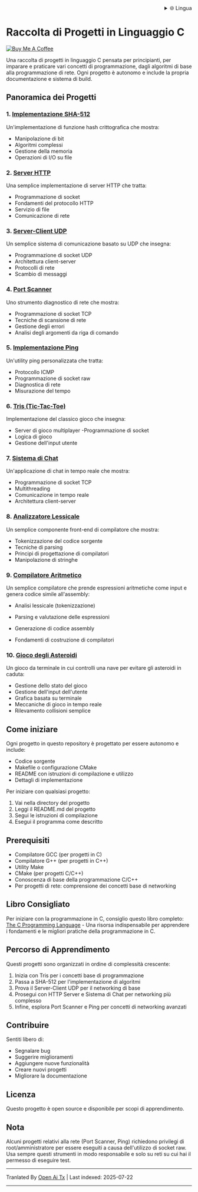 <div align="right">
  <details>
    <summary >🌐 Lingua</summary>
    <div>
      <div align="center">
        <a href="https://openaitx.github.io/view.html?user=dexter-xD&project=project-box&lang=en">English</a>
        | <a href="https://openaitx.github.io/view.html?user=dexter-xD&project=project-box&lang=zh-CN">简体中文</a>
        | <a href="https://openaitx.github.io/view.html?user=dexter-xD&project=project-box&lang=zh-TW">繁體中文</a>
        | <a href="https://openaitx.github.io/view.html?user=dexter-xD&project=project-box&lang=ja">日本語</a>
        | <a href="https://openaitx.github.io/view.html?user=dexter-xD&project=project-box&lang=ko">한국어</a>
        | <a href="https://openaitx.github.io/view.html?user=dexter-xD&project=project-box&lang=hi">हिन्दी</a>
        | <a href="https://openaitx.github.io/view.html?user=dexter-xD&project=project-box&lang=th">ไทย</a>
        | <a href="https://openaitx.github.io/view.html?user=dexter-xD&project=project-box&lang=fr">Français</a>
        | <a href="https://openaitx.github.io/view.html?user=dexter-xD&project=project-box&lang=de">Deutsch</a>
        | <a href="https://openaitx.github.io/view.html?user=dexter-xD&project=project-box&lang=es">Español</a>
        | <a href="https://openaitx.github.io/view.html?user=dexter-xD&project=project-box&lang=it">Italiano</a>
        | <a href="https://openaitx.github.io/view.html?user=dexter-xD&project=project-box&lang=ru">Русский</a>
        | <a href="https://openaitx.github.io/view.html?user=dexter-xD&project=project-box&lang=pt">Português</a>
        | <a href="https://openaitx.github.io/view.html?user=dexter-xD&project=project-box&lang=nl">Nederlands</a>
        | <a href="https://openaitx.github.io/view.html?user=dexter-xD&project=project-box&lang=pl">Polski</a>
        | <a href="https://openaitx.github.io/view.html?user=dexter-xD&project=project-box&lang=ar">العربية</a>
        | <a href="https://openaitx.github.io/view.html?user=dexter-xD&project=project-box&lang=fa">فارسی</a>
        | <a href="https://openaitx.github.io/view.html?user=dexter-xD&project=project-box&lang=tr">Türkçe</a>
        | <a href="https://openaitx.github.io/view.html?user=dexter-xD&project=project-box&lang=vi">Tiếng Việt</a>
        | <a href="https://openaitx.github.io/view.html?user=dexter-xD&project=project-box&lang=id">Bahasa Indonesia</a>
      </div>
    </div>
  </details>
</div>

# Raccolta di Progetti in Linguaggio C

[![Buy Me A Coffee](https://www.buymeacoffee.com/assets/img/custom_images/orange_img.png)](https://buymeacoffee.com/trish07)

Una raccolta di progetti in linguaggio C pensata per principianti, per imparare e praticare vari concetti di programmazione, dagli algoritmi di base alla programmazione di rete. Ogni progetto è autonomo e include la propria documentazione e sistema di build.

## Panoramica dei Progetti

### 1. [Implementazione SHA-512](SHA-512/)
Un'implementazione di funzione hash crittografica che mostra:
- Manipolazione di bit
- Algoritmi complessi
- Gestione della memoria
- Operazioni di I/O su file

### 2. [Server HTTP](http-server/)
Una semplice implementazione di server HTTP che tratta:
- Programmazione di socket
- Fondamenti del protocollo HTTP
- Servizio di file
- Comunicazione di rete

### 3. [Server-Client UDP](udp-server-client/)
Un semplice sistema di comunicazione basato su UDP che insegna:
- Programmazione di socket UDP
- Architettura client-server
- Protocolli di rete
- Scambio di messaggi

### 4. [Port Scanner](port-scanner/)
Uno strumento diagnostico di rete che mostra:
- Programmazione di socket TCP
- Tecniche di scansione di rete
- Gestione degli errori
- Analisi degli argomenti da riga di comando

### 5. [Implementazione Ping](ping/)
Un'utility ping personalizzata che tratta:
- Protocollo ICMP
- Programmazione di socket raw
- Diagnostica di rete
- Misurazione del tempo

### 6. [Tris (Tic-Tac-Toe)](tic-tac-toe/)
Implementazione del classico gioco che insegna:
- Server di gioco multiplayer
-Programmazione di socket
- Logica di gioco
- Gestione dell'input utente

### 7. [Sistema di Chat](chat-system/)
Un'applicazione di chat in tempo reale che mostra:
- Programmazione di socket TCP
- Multithreading
- Comunicazione in tempo reale
- Architettura client-server

### 8. [Analizzatore Lessicale](lexical-analyser/)
Un semplice componente front-end di compilatore che mostra:
- Tokenizzazione del codice sorgente
- Tecniche di parsing
- Principi di progettazione di compilatori
- Manipolazione di stringhe

### 9. [Compilatore Aritmetico](arithmetic-compiler/)
Un semplice compilatore che prende espressioni aritmetiche come input e genera codice simile all'assembly:
- Analisi lessicale (tokenizzazione)
- Parsing e valutazione delle espressioni
- Generazione di codice assembly

- Fondamenti di costruzione di compilatori

### 10. [Gioco degli Asteroidi](asteroid-game/)
Un gioco da terminale in cui controlli una nave per evitare gli asteroidi in caduta:

- Gestione dello stato del gioco
- Gestione dell'input dell'utente
- Grafica basata su terminale
- Meccaniche di gioco in tempo reale
- Rilevamento collisioni semplice

## Come iniziare

Ogni progetto in questo repository è progettato per essere autonomo e include:
- Codice sorgente
- Makefile o configurazione CMake
- README con istruzioni di compilazione e utilizzo
- Dettagli di implementazione

Per iniziare con qualsiasi progetto:
1. Vai nella directory del progetto
2. Leggi il README.md del progetto
3. Segui le istruzioni di compilazione
4. Esegui il programma come descritto

## Prerequisiti

- Compilatore GCC (per progetti in C)
- Compilatore G++ (per progetti in C++)
- Utility Make
- CMake (per progetti C/C++)
- Conoscenza di base della programmazione C/C++
- Per progetti di rete: comprensione dei concetti base di networking

## Libro Consigliato

Per iniziare con la programmazione in C, consiglio questo libro completo:
[The C Programming Language](https://amzn.to/3F2Y1Zl) - Una risorsa indispensabile per apprendere i fondamenti e le migliori pratiche della programmazione in C.

## Percorso di Apprendimento

Questi progetti sono organizzati in ordine di complessità crescente:

1. Inizia con Tris per i concetti base di programmazione
2. Passa a SHA-512 per l'implementazione di algoritmi
3. Prova il Server-Client UDP per il networking di base
4. Prosegui con HTTP Server e Sistema di Chat per networking più complesso
5. Infine, esplora Port Scanner e Ping per concetti di networking avanzati

## Contribuire

Sentiti libero di:
- Segnalare bug
- Suggerire miglioramenti
- Aggiungere nuove funzionalità
- Creare nuovi progetti
- Migliorare la documentazione

## Licenza

Questo progetto è open source e disponibile per scopi di apprendimento.

## Nota

Alcuni progetti relativi alla rete (Port Scanner, Ping) richiedono privilegi di root/amministratore per essere eseguiti a causa dell'utilizzo di socket raw. Usa sempre questi strumenti in modo responsabile e solo su reti su cui hai il permesso di eseguire test.


---

Tranlated By [Open Ai Tx](https://github.com/OpenAiTx/OpenAiTx) | Last indexed: 2025-07-22

---